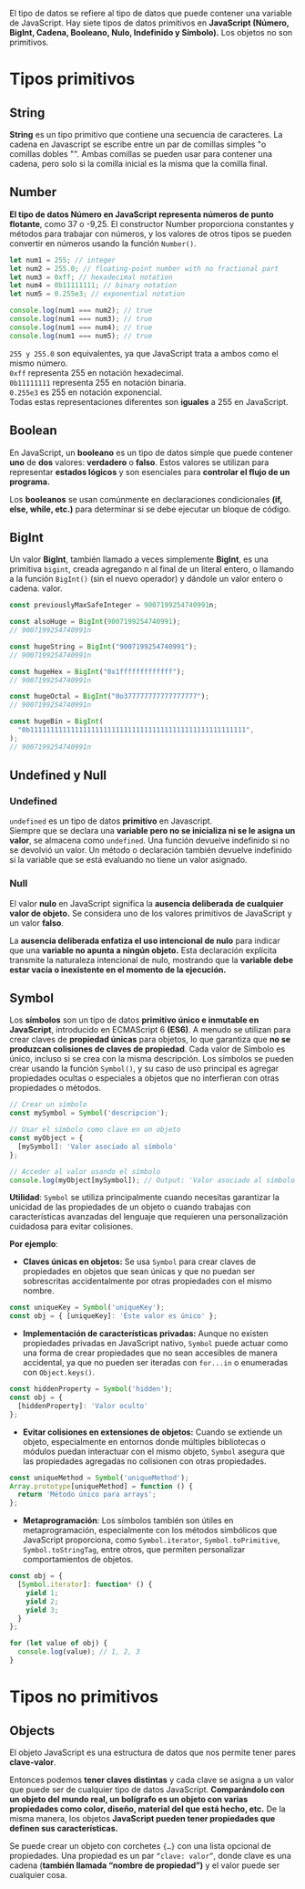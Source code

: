 El tipo de datos se refiere al tipo de datos que puede contener una variable de JavaScript. Hay siete tipos de datos primitivos en **JavaScript (Número, BigInt, Cadena, Booleano, Nulo, Indefinido y Símbolo).** Los objetos no son primitivos.
# Tipos primitivos

## String
**String** es un tipo primitivo que contiene una secuencia de caracteres. La cadena en Javascript se escribe entre un par de comillas simples "o comillas dobles "". Ambas comillas se pueden usar para contener una cadena, pero solo si la comilla inicial es la misma que la comilla final.

## Number
**El tipo de datos Número en JavaScript representa números de punto flotante**, como 37 o -9,25. El constructor Number proporciona constantes y métodos para trabajar con números, y los valores de otros tipos se pueden convertir en números usando la función `Number()`.

```js
let num1 = 255; // integer
let num2 = 255.0; // floating-point number with no fractional part
let num3 = 0xff; // hexadecimal notation
let num4 = 0b11111111; // binary notation
let num5 = 0.255e3; // exponential notation

console.log(num1 === num2); // true
console.log(num1 === num3); // true
console.log(num1 === num4); // true
console.log(num1 === num5); // true
```

`255 y 255.0` son equivalentes, ya que JavaScript trata a ambos como el mismo número.  
`0xff` representa 255 en notación hexadecimal.  
`0b11111111` representa 255 en notación binaria.  
`0.255e3` es 255 en notación exponencial.  
Todas estas representaciones diferentes son **iguales** a 255 en JavaScript.

## Boolean
En JavaScript, un **booleano** es un tipo de datos simple que puede contener **uno** de **dos** valores: **verdadero** o **falso**. Estos valores se utilizan para representar **estados lógicos** y son esenciales para **controlar el flujo de un programa.**  
  
Los **booleanos** se usan comúnmente en declaraciones condicionales **(if, else, while, etc.)** para determinar si se debe ejecutar un bloque de código.

## BigInt
Un valor **BigInt**, también llamado a veces simplemente **BigInt**, es una primitiva `bigint`, creada agregando n al final de un literal entero, o llamando a la función `BigInt()` (sin el nuevo operador) y dándole un valor entero o cadena. valor.
```js
const previouslyMaxSafeInteger = 9007199254740991n;

const alsoHuge = BigInt(9007199254740991);
// 9007199254740991n

const hugeString = BigInt("9007199254740991");
// 9007199254740991n

const hugeHex = BigInt("0x1fffffffffffff");
// 9007199254740991n

const hugeOctal = BigInt("0o377777777777777777");
// 9007199254740991n

const hugeBin = BigInt(
  "0b11111111111111111111111111111111111111111111111111111",
);
// 9007199254740991n
```


## Undefined y Null

### Undefined
`undefined` es un tipo de datos **primitivo** en Javascript.  
Siempre que se declara una **variable pero no se inicializa ni se le asigna un valor**, se almacena como `undefined`. Una función devuelve indefinido si no se devolvió un valor. Un método o declaración también devuelve indefinido si la variable que se está evaluando no tiene un valor asignado.

### Null
El valor **nulo** en JavaScript significa la **ausencia deliberada de cualquier valor de objeto.** Se considera uno de los valores primitivos de JavaScript y un valor **falso**.

La **ausencia deliberada enfatiza el uso intencional de nulo** para indicar que una **variable no apunta a ningún objeto.** Esta declaración explícita transmite la naturaleza intencional de nulo, mostrando que la **variable debe estar vacía o inexistente en el momento de la ejecución.**


## Symbol
Los **símbolos** son un tipo de datos **primitivo único e inmutable en JavaScript**, introducido en ECMAScript 6 **(ES6)**. A menudo se utilizan para crear claves de **propiedad únicas** para objetos, lo que garantiza que **no se produzcan colisiones de claves de propiedad**. Cada valor de Símbolo es único, incluso si se crea con la misma descripción. Los símbolos se pueden crear usando la función `Symbol()`, y su caso de uso principal es agregar propiedades ocultas o especiales a objetos que no interfieran con otras propiedades o métodos.

```js
// Crear un símbolo
const mySymbol = Symbol('descripcion');

// Usar el símbolo como clave en un objeto
const myObject = {
  [mySymbol]: 'Valor asociado al símbolo'
};

// Acceder al valor usando el símbolo
console.log(myObject[mySymbol]); // Output: 'Valor asociado al símbolo'

```


**Utilidad**: `Symbol` se utiliza principalmente cuando necesitas garantizar la unicidad de las propiedades de un objeto o cuando trabajas con características avanzadas del lenguaje que requieren una personalización cuidadosa para evitar colisiones.

**Por ejemplo**:

- **Claves únicas en objetos:** Se usa `Symbol` para crear claves de propiedades en objetos que sean únicas y que no puedan ser sobrescritas accidentalmente por otras propiedades con el mismo nombre.
```js
const uniqueKey = Symbol('uniqueKey'); 
const obj = { [uniqueKey]: 'Este valor es único' };
```

- **Implementación de características privadas:** Aunque no existen propiedades privadas en JavaScript nativo, `Symbol` puede actuar como una forma de crear propiedades que no sean accesibles de manera accidental, ya que no pueden ser iteradas con `for...in` o enumeradas con `Object.keys()`.

```js
const hiddenProperty = Symbol('hidden');
const obj = {
  [hiddenProperty]: 'Valor oculto'
};
```

- **Evitar colisiones en extensiones de objetos:** Cuando se extiende un objeto, especialmente en entornos donde múltiples bibliotecas o módulos puedan interactuar con el mismo objeto, `Symbol` asegura que las propiedades agregadas no colisionen con otras propiedades.

```js
const uniqueMethod = Symbol('uniqueMethod');
Array.prototype[uniqueMethod] = function () {
  return 'Método único para arrays';
};
```

- **Metaprogramación**: Los símbolos también son útiles en metaprogramación, especialmente con los métodos simbólicos que JavaScript proporciona, como `Symbol.iterator`, `Symbol.toPrimitive`, `Symbol.toStringTag`, entre otros, que permiten personalizar comportamientos de objetos.

```js
const obj = {
  [Symbol.iterator]: function* () {
    yield 1;
    yield 2;
    yield 3;
  }
};

for (let value of obj) {
  console.log(value); // 1, 2, 3
}

```



# Tipos no primitivos
## Objects
El objeto JavaScript es una estructura de datos que nos permite tener pares **clave-valor**.

Entonces podemos **tener claves distintas** y cada clave se asigna a un valor que puede ser de cualquier tipo de datos JavaScript. **Comparándolo con un objeto del mundo real, un bolígrafo es un objeto con varias propiedades como color, diseño, material del que está hecho, etc.** De la misma manera, los objetos **JavaScript pueden tener propiedades que definen sus características.**

Se puede crear un objeto con corchetes `{…}` con una lista opcional de propiedades. Una propiedad es un par `“clave: valor”`, donde clave es una cadena (**también llamada “nombre de propiedad”)** y el valor puede ser cualquier cosa.